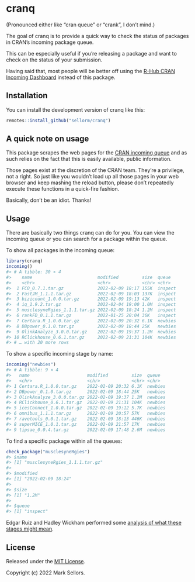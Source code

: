 
<!-- README.md is generated from README.Rmd. Please edit that file -->

# cranq

(Pronounced either like “cran queue” or “crank”, I don’t mind.)

The goal of cranq is to provide a quick way to check the status of
packages in CRAN’s incoming package queue.

This can be especially useful if you’re releasing a package and want to
check on the status of your submission.

Having said that, most people will be better off using the [R-Hub CRAN
Incoming
Dashboard](https://r-hub.github.io/cransays/articles/dashboard.html)
instead of this package.

## Installation

You can install the development version of cranq like this:

``` r
remotes::install_github("sellorm/cranq")
```

## A quick note on usage

This package scrapes the web pages for the [CRAN incoming
queue](https://cran.r-project.org/incoming/) and as such relies on the
fact that this is easily available, public information.

Those pages exist at the discretion of the CRAN team. They’re a
privilege, not a right. So just like you wouldn’t load up all those
pages in your web browser and keep mashing the reload button, please
don’t repeatedly execute these functions in a quick-fire fashion.

Basically, don’t be an idiot. Thanks!

## Usage

There are basically two things cranq can do for you. You can view the
incoming queue or you can search for a package within the queue.

To show all packages in the incoming queue:

``` r
library(cranq)
incoming()
#> # A tibble: 30 × 4
#>    name                         modified         size  queue  
#>    <chr>                        <chr>            <chr> <chr>  
#>  1 FCO_0.7.1.tar.gz             2022-02-09 18:17 155K  inspect
#>  2 FastJM_1.1.1.tar.gz          2022-02-09 18:03 137K  inspect
#>  3 bizicount_1.0.0.tar.gz       2022-02-09 19:13 42K   inspect
#>  4 iq_1.9.2.tar.gz              2022-02-04 19:00 1.0M  inspect
#>  5 musclesyneRgies_1.1.1.tar.gz 2022-02-09 18:24 1.2M  inspect
#>  6 rankFD_0.1.1.tar.gz          2022-01-25 20:04 36K   inspect
#>  7 Certara.R_1.0.0.tar.gz       2022-02-09 20:32 6.1K  newbies
#>  8 DBpower_0.1.0.tar.gz         2022-02-09 18:44 25K   newbies
#>  9 OlinkAnalyze_3.0.0.tar.gz    2022-02-09 19:37 1.2M  newbies
#> 10 RClickhouse_0.6.1.tar.gz     2022-02-09 21:31 104K  newbies
#> # … with 20 more rows
```

To show a specific incoming stage by name:

``` r
incoming("newbies")
#> # A tibble: 9 × 4
#>   name                      modified         size  queue  
#>   <chr>                     <chr>            <chr> <chr>  
#> 1 Certara.R_1.0.0.tar.gz    2022-02-09 20:32 6.1K  newbies
#> 2 DBpower_0.1.0.tar.gz      2022-02-09 18:44 25K   newbies
#> 3 OlinkAnalyze_3.0.0.tar.gz 2022-02-09 19:37 1.2M  newbies
#> 4 RClickhouse_0.6.1.tar.gz  2022-02-09 21:31 104K  newbies
#> 5 icesConnect_1.0.0.tar.gz  2022-02-09 19:12 5.7K  newbies
#> 6 omnibus_1.1.1.tar.gz      2022-02-09 20:57 57K   newbies
#> 7 ravetools_0.0.1.tar.gz    2022-02-09 18:13 446K  newbies
#> 8 superMICE_1.0.1.tar.gz    2022-02-09 21:57 17K   newbies
#> 9 tipsae_0.0.4.tar.gz       2022-02-09 17:48 2.6M  newbies
```

To find a specific package within all the queues:

``` r
check_package("musclesyneRgies")
#> $name
#> [1] "musclesyneRgies_1.1.1.tar.gz"
#> 
#> $modified
#> [1] "2022-02-09 18:24"
#> 
#> $size
#> [1] "1.2M"
#> 
#> $queue
#> [1] "inspect"
```

Edgar Ruiz and Hadley Wickham performed some [analysis of what these
stages might mean](https://github.com/edgararuiz-zz/cran-stages).

## License

Released under the [MIT License](LICENSE.md).

Copyright (c) 2022 Mark Sellors.
